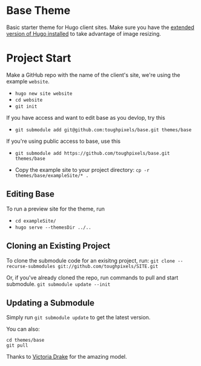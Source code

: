# Base Theme

Basic starter theme for Hugo client sites. Make sure you have the [extended version of Hugo installed](https://gohugo.io/troubleshooting/faq/#i-get-tocss--this-feature-is-not-available-in-your-current-hugo-version) to take advantage of image resizing.

# Project Start

Make a GitHub repo with the name of the client's site, we're using the example `website`.
- `hugo new site website`  
- `cd website`
- `git init`

If you have access and want to edit base as you devlop, try this
- `git submodule add git@github.com:toughpixels/base.git themes/base`

If you're using public access to base, use this
- `git submodule add https://github.com/toughpixels/base.git themes/base`

- Copy the example site to your project directory: `cp -r themes/base/exampleSite/* .`

## Editing Base

To run a preview site for the theme, run
* `cd exampleSite/`
* `hugo serve --themesDir ../..`

## Cloning an Existing Project

To clone the submodule code for an exisitng project, run:
`git clone --recurse-submodules git://github.com/toughpixels/SITE.git`

Or, if you've already cloned the repo, run commands to pull and start submodule.
`git submodule update --init`


## Updating a Submodule
Simply run `git submodule update` to get the latest version.

You can also: 
```
cd themes/base
git pull
```

Thanks to [Victoria Drake](https://github.com/victoriadrake/hugo-theme-introduction) for the amazing model.
